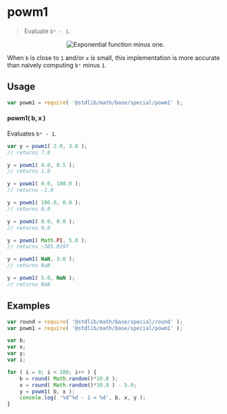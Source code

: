 powm1
===
> Evaluate `bˣ - 1`.

<!-- <intro> -->

<!-- <equation class="equation" label="eq:exponential_function_minus_one" align="center" raw="y = b^x - 1" alt="Exponential function minus one"> -->
<div class="equation" align="center" data-raw-text="y = b^x - 1" data-equation="eq:exponential_function_minus_one">
	<img src="https://cdn.rawgit.com/math-io/powm1/99f3eabab96c370afbabf0578a1471ca2fb3d184/docs/img/eqn.svg" alt="Exponential function minus one.">
	<br>
</div>
<!-- </equation> -->

When `b` is close to `1` and/or `x` is small, this implementation is more accurate than naively computing `bˣ` minus `1`.
<!-- </intro> -->

<!-- <usage> -->
## Usage

``` javascript
var powm1 = require( '@stdlib/math/base/special/powm1' );
```

#### powm1( b, x )

Evaluates `bˣ - 1`.

``` javascript
var y = powm1( 2.0, 3.0 );
// returns 7.0

y = powm1( 4.0, 0.5 );
// returns 1.0

y = powm1( 0.0, 100.0 );
// returns -1.0

y = powm1( 100.0, 0.0 );
// returns 0.0

y = powm1( 0.0, 0.0 );
// returns 0.0

y = powm1( Math.PI, 5.0 );
// returns ~305.0197

y = powm1( NaN, 3.0 );
// returns NaN

y = powm1( 5.0, NaN );
// returns NaN
```
<!-- </usage> -->

<!-- <examples> -->
## Examples

``` javascript
var round = require( '@stdlib/math/base/special/round' );
var powm1 = require( '@stdlib/math/base/special/powm1' );

var b;
var x;
var y;
var i;

for ( i = 0; i < 100; i++ ) {
	b = round( Math.random()*10.0 );
	x = round( Math.random()*10.0 ) - 5.0;
	y = powm1( b, x );
	console.log( '%d^%d - 1 = %d', b, x, y );
}
```
<!-- </examples> -->

<!-- <links> -->
<!-- </links> -->
